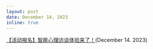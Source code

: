 ```yaml
---
layout: post
date: December 14, 2023
inline: true
---
```


<a href="https://mp.weixin.qq.com/s/-3W6kktiwzH4vnu099jaWg">【活动报名】智能心理访谈体验来了！</a>(December 14. 2023)
